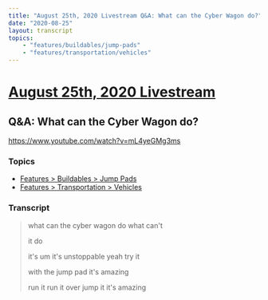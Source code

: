 ```yaml
---
title: "August 25th, 2020 Livestream Q&A: What can the Cyber Wagon do?"
date: "2020-08-25"
layout: transcript
topics:
    - "features/buildables/jump-pads"
    - "features/transportation/vehicles"
---
```

# [August 25th, 2020 Livestream](../2020-08-25.md)
## Q&A: What can the Cyber Wagon do?
https://www.youtube.com/watch?v=mL4yeGMg3ms

### Topics
* [Features > Buildables > Jump Pads](../topics/features/buildables/jump-pads.md)
* [Features > Transportation > Vehicles](../topics/features/transportation/vehicles.md)

### Transcript

> what can the cyber wagon do what can't
>
> it do
>
> it's um it's unstoppable yeah try it
>
> with the jump pad it's amazing
>
> run it run it over jump it it's amazing
